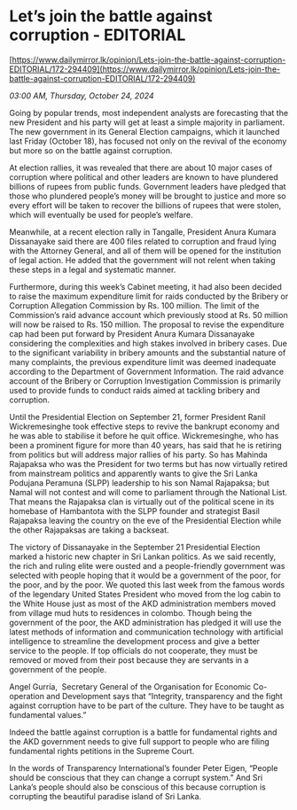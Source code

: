 # Let’s join the battle against corruption - EDITORIAL

[https://www.dailymirror.lk/opinion/Lets-join-the-battle-against-corruption-EDITORIAL/172-294409](https://www.dailymirror.lk/opinion/Lets-join-the-battle-against-corruption-EDITORIAL/172-294409)

*03:00 AM, Thursday, October 24, 2024*

Going by popular trends, most independent analysts are forecasting that the new President and his party will get at least a simple majority in parliament. The new government in its General Election campaigns, which it launched last Friday (October 18), has focused not only on the revival of the economy but more so on the battle against corruption.

At election rallies, it was revealed that there are about 10 major cases of corruption where political and other leaders are known to have plundered billions of rupees from public funds. Government leaders have pledged that those who plundered people’s money will be brought to justice and more so every effort will be taken to recover the billions of rupees that were stolen, which will eventually be used for people’s welfare.

Meanwhile, at a recent election rally in Tangalle, President Anura Kumara Dissanayake said there are 400 files related to corruption and fraud lying with the Attorney General, and all of them will be opened for the institution of legal action. He added that the government will not relent when taking these steps in a legal and systematic manner.

Furthermore, during this week’s Cabinet meeting, it had also been decided to raise the maximum expenditure limit for raids conducted by the Bribery or Corruption Allegation Commission by Rs. 100 million. The limit of the Commission’s raid advance account which previously stood at Rs. 50 million will now be raised to Rs. 150 million. The proposal to revise the expenditure cap had been put forward by President Anura Kumara Dissanayake considering the complexities and high stakes involved in bribery cases. Due to the significant variability in bribery amounts and the substantial nature of many complaints, the previous expenditure limit was deemed inadequate according to the Department of Government Information. The raid advance account of the Bribery or Corruption Investigation Commission is primarily used to provide funds to conduct raids aimed at tackling bribery and corruption.

Until the Presidential Election on September 21, former President Ranil Wickremesinghe took effective steps to revive the bankrupt economy and he was able to stabilise it before he quit office. Wickremesinghe, who has been a prominent figure for more than 40 years, has said that he is retiring from politics but will address major rallies of his party. So has Mahinda Rajapaksa who was the President for two terms but has now virtually retired from mainstream politics and apparently wants to give the Sri Lanka Podujana Peramuna (SLPP) leadership to his son Namal Rajapaksa; but Namal will not contest and will come to parliament through the National List. That means the Rajapaksa clan is virtually out of the political scene in its homebase of Hambantota with the SLPP founder and strategist Basil Rajapaksa leaving the country on the eve of the Presidential Election while the other Rajapaksas are taking a backseat.

The victory of Dissanayake in the September 21 Presidential Election marked a historic new chapter in Sri Lankan politics. As we said recently, the rich and ruling elite were ousted and a people-friendly government was selected with people hoping that it would be a government of the poor, for the poor, and by the poor. We quoted this last week from the famous words of the legendary United States President who moved from the log cabin to the White House just as most of the AKD administration members moved from village mud huts to residences in colombo. Though being the government of the poor, the AKD administration has pledged it will use the latest methods of information and communication technology with artificial intelligence to streamline the development process and give a better service to the people. If top officials do not cooperate, they must be removed or moved from their post because they are servants in a government of the people.

Angel Gurría,  Secretary General of the Organisation for Economic Co-operation and Development says that “Integrity, transparency and the fight against corruption have to be part of the culture. They have to be taught as fundamental values.”

Indeed the battle against corruption is a battle for fundamental rights and the AKD government needs to give full support to people who are filing fundamental rights petitions in the Supreme Court.

In the words of Transparency International’s founder Peter Eigen, “People should be conscious that they can change a corrupt system.” And Sri Lanka’s people should also be conscious of this because corruption is corrupting the beautiful paradise island of Sri Lanka.


